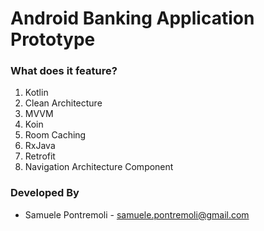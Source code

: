 # Android Banking Application Prototype

### What does it feature?

1. Kotlin
2. Clean Architecture
2. MVVM
3. Koin
4. Room Caching
5. RxJava
6. Retrofit
7. Navigation Architecture Component

### Developed By

* Samuele Pontremoli  - <samuele.pontremoli@gmail.com> 
